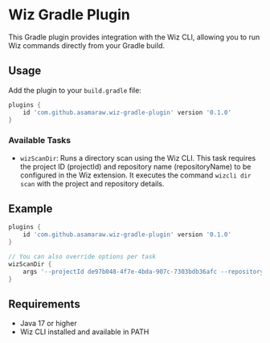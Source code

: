# Wiz Gradle Plugin

This Gradle plugin provides integration with the Wiz CLI, allowing you to run Wiz commands directly from your Gradle build.

## Usage

Add the plugin to your `build.gradle` file:

```groovy
plugins {
    id 'com.github.asamaraw.wiz-gradle-plugin' version '0.1.0'
}
```

### Available Tasks

- `wizScanDir`: Runs a directory scan using the Wiz CLI. This task requires the project ID (projectId) and repository name (repositoryName) to be configured in the Wiz extension. It executes the command `wizcli dir scan` with the project and repository details.

## Example

```groovy
plugins {
    id 'com.github.asamaraw.wiz-gradle-plugin' version '0.1.0'
}

// You can also override options per task
wizScanDir {
    args '--projectId de97b048-4f7e-4bda-907c-7303bdb36afc --repositoryName example-repo'
}
```

## Requirements

- Java 17 or higher
- Wiz CLI installed and available in PATH
